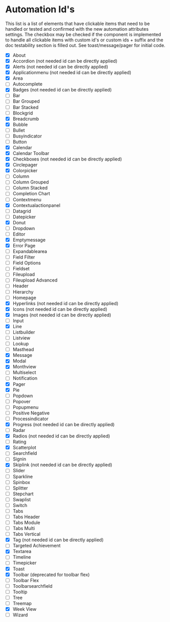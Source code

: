 # Automation Id's

This list is a list of elements that have clickable items that need to be handled or tested and confirmed with the new automation attributes settings. The checkbox may be checked if the component is implemented to handle all clickable items with custom id's or custom ids + suffix and the doc testability section is filled out. See toast/message/pager for initial code.

- [x] About
- [x] Accordion (not needed id can be directly applied)
- [x] Alerts (not needed id can be directly applied)
- [x] Applicationmenu (not needed id can be directly applied)
- [x] Area
- [ ] Autocomplete
- [x] Badges (not needed id can be directly applied)
- [ ] Bar
- [ ] Bar Grouped
- [ ] Bar Stacked
- [ ] Blockgrid
- [x] Breadcrumb
- [x] Bubble
- [ ] Bullet
- [ ] Busyindicator
- [ ] Button
- [x] Calendar
- [x] Calendar Toolbar
- [x] Checkboxes (not needed id can be directly applied)
- [x] Circlepager
- [x] Colorpicker
- [ ] Column
- [ ] Column Grouped
- [ ] Column Stacked
- [ ] Completion Chart
- [ ] Contextmenu
- [x] Contextualactionpanel
- [ ] Datagrid
- [ ] Datepicker
- [x] Donut
- [ ] Dropdown
- [ ] Editor
- [x] Emptymessage
- [x] Error Page
- [ ] Expandablearea
- [ ] Field Filter
- [ ] Field Options
- [ ] Fieldset
- [ ] Fileupload
- [ ] Fileupload Advanced
- [ ] Header
- [ ] Hierarchy
- [ ] Homepage
- [x] Hyperlinks (not needed id can be directly applied)
- [x] Icons (not needed id can be directly applied)
- [x] Images (not needed id can be directly applied)
- [ ] Input
- [x] Line
- [ ] Listbuilder
- [ ] Listview
- [ ] Lookup
- [ ] Masthead
- [x] Message
- [x] Modal
- [x] Monthview
- [ ] Multiselect
- [ ] Notification
- [x] Pager
- [x] Pie
- [ ] Popdown
- [ ] Popover
- [ ] Popupmenu
- [ ] Positive Negative
- [ ] Processindicator
- [x] Progress (not needed id can be directly applied)
- [ ] Radar
- [x] Radios (not needed id can be directly applied)
- [ ] Rating
- [x] Scatterplot
- [ ] Searchfield
- [ ] Signin
- [x] Skiplink (not needed id can be directly applied)
- [ ] Slider
- [ ] Sparkline
- [ ] Spinbox
- [ ] Splitter
- [ ] Stepchart
- [ ] Swaplist
- [ ] Switch
- [ ] Tabs
- [ ] Tabs Header
- [ ] Tabs Module
- [ ] Tabs Multi
- [ ] Tabs Vertical
- [x] Tag (not needed id can be directly applied)
- [ ] Targeted Achievement
- [x] Textarea
- [ ] Timeline
- [ ] Timepicker
- [x] Toast
- [x] Toolbar (deprecated for toolbar flex)
- [ ] Toolbar Flex
- [ ] Toolbarsearchfield
- [ ] Tooltip
- [ ] Tree
- [ ] Treemap
- [x] Week View
- [ ] Wizard

